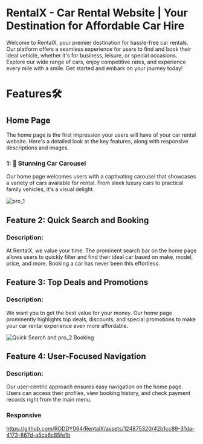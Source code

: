 # RentalX - Car Rental Website | Your Destination for Affordable Car Hire
Welcome to RentalX, your premier destination for hassle-free car rentals. Our platform offers a seamless experience for users to find and book their ideal vehicle, whether it's for business, leisure, or special occasions. Explore our wide range of cars, enjoy competitive rates, and experience every mile with a smile. Get started and embark on your journey today!

# Features🛠

## Home Page 
The home page is the first impression your users will have of your car rental website. Here's a detailed look at the key features, along with responsive descriptions and images.

 ### 1: 🌟  Stunning Car Carousel
 Our home page welcomes users with a captivating carousel that showcases a variety of cars available for rental. 
 From sleek luxury cars to practical family vehicles, it's a visual delight.

 
![pro_1](https://github.com/RODDY064/RentalX/assets/124875320/22ad7b29-f33b-4f04-9bcf-f9bec560515b)

## Feature 2: Quick Search and Booking

### Description:
At RentalX, we value your time. The prominent search bar on the home page allows users to quickly filter and find their ideal car based on make, model, price, and more. Booking a car has never been this effortless.

## Feature 3: Top Deals and Promotions

### Description:
We want you to get the best value for your money. Our home page prominently highlights top deals, discounts, and special promotions to make your car rental experience even more affordable.

![Quick Search and ![pro_2](https://github.com/RODDY064/RentalX/assets/124875320/8aa6b817-4555-4b9e-abca-c342bbb50141)
Booking](url-to-your-image)


## Feature 4: User-Focused Navigation

### Description:
Our user-centric approach ensures easy navigation on the home page. Users can access their profiles, view booking history, and check payment records right from the main menu.

###   Responsive 

https://github.com/RODDY064/RentalX/assets/124875320/42b1cc89-31da-4173-867d-a5ca6c85fe1b



